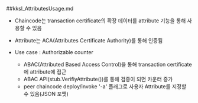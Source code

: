 ##kksl_AttributesUsage.md

- Chaincode는 transaction certificate의 확장 데이터를 attribute 기능을 통해 사용할 수 있음


- Attribute는 ACA(Attributes Certificate Authority)를 통해 인증됨


- Use case : Authorizable counter
     - ABAC(Attributed Based Access Control)을 통해 transaction certificate에 attribute에 접근
     - ABAC API(stub.VerifiyAttribute())를 통해 검증이 되면 카운터 증가
     - peer chaincode deploy/invoke '-a' 플래그로 사용자 Attribute를 지정할 수 있음(JSON 포맷)